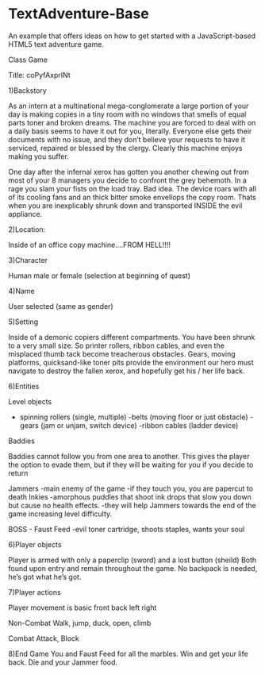 TextAdventure-Base
==================

An example that offers ideas on how to get started with a JavaScript-based HTML5 text adventure game.

Class Game

Title:  coPyfAxprINt


1)Backstory

As an intern at a multinational mega-conglomerate a large portion of your day is making copies in a tiny room with no windows that smells of equal parts toner and broken dreams. The machine you are forced to deal with on a daily basis seems to have it out for you, literally. Everyone else gets their documents with no issue, and they don’t believe your requests to have it serviced, repaired or blessed by the clergy. Clearly this machine enjoys making you suffer.

One day after the infernal xerox has gotten you another chewing out from most of your 8 managers you decide to confront the grey behemoth. In a rage you slam your fists on the load tray. Bad idea. The device roars with all of its cooling fans and an thick bitter smoke envellops the copy room. Thats when you are inexplicably shrunk down and transported INSIDE the evil appliance.  

2)Location:

Inside of an office copy machine….FROM HELL!!!!

3)Character 

Human male or female (selection at beginning of quest)

4)Name

User selected (same as gender)

5)Setting

Inside of a demonic copiers different compartments. You have been shrunk to a very small size. So printer rollers, ribbon cables, and even the misplaced thumb tack become treacherous obstacles. Gears, moving platforms, quicksand-like toner pits provide the environment our hero must navigate to destroy the fallen xerox, and hopefully get his / her life back.


6)Entities

Level objects
- spinning rollers (single, multiple)
-belts (moving floor or just obstacle)
-gears (jam or unjam, switch device)
-ribbon cables (ladder device) 

Baddies

Baddies cannot follow you from one area to another. This gives the player the option to evade them, but if they will be waiting for you if you decide to return

Jammers
-main enemy of the game 
-if they touch you, you are papercut to death 
Inkies 
-amorphous puddles that shoot ink drops that slow you down but cause no health effects.
-they will help Jammers towards the end of the game increasing level difficulty.

BOSS -  Faust Feed
-evil toner cartridge,  shoots staples, wants your soul 

6)Player objects

Player is armed with only a paperclip (sword) and a lost button (sheild)
Both found upon entry and remain throughout the game.
No backpack is needed, he’s got what he’s got.

7)Player actions

Player movement is basic front back left right

Non-Combat
Walk, jump, duck, open, climb 

Combat
Attack, Block

8)End Game
You and Faust Feed for all the marbles. Win and get your life back. Die and your Jammer food.
